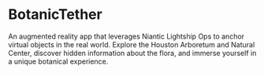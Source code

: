 # BotanicTether
 An augmented reality app that leverages Niantic Lightship Ops to anchor virtual objects in the real world. Explore the Houston Arboretum and Natural Center, discover hidden information about the flora, and immerse yourself in a unique botanical experience.
